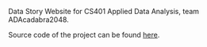 Data Story Website for CS401 Applied Data Analysis, team ADAcadabra2048.

Source code of the project can be found [here](https://github.com/epfl-ada/ada-2024-project-adacadabra2048/tree/main).
